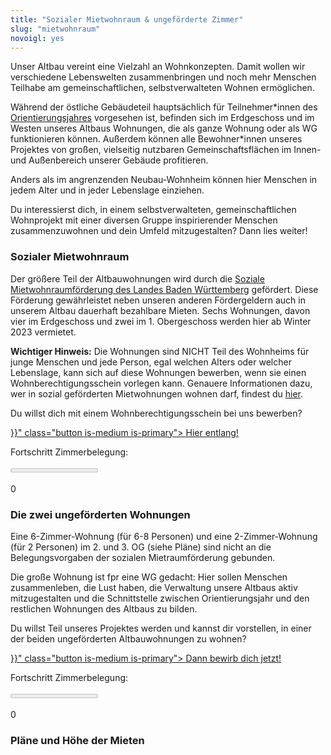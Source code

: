 ```yaml
---
title: "Sozialer Mietwohnraum & ungeförderte Zimmer"
slug: "mietwohnraum"
novoigl: yes
---
```


Unser Altbau vereint eine Vielzahl an Wohnkonzepten. Damit wollen wir verschiedene Lebenswelten zusammenbringen und noch
mehr Menschen Teilhabe am gemeinschaftlichen, selbstverwalteten Wohnen ermöglichen.

Während der östliche Gebäudeteil hauptsächlich für Teilnehmer\*innen des [Orientierungsjahres](/orientierungsjahr) vorgesehen ist,
befinden sich im Erdgeschoss und im Westen unseres Altbaus Wohnungen, die als ganze Wohnung oder als WG funktionieren können.
Außerdem können alle Bewohner\*innen unseres Projektes von großen, vielseitig nutzbaren Gemeinschaftsflächen im Innen-
und Außenbereich unserer Gebäude profitieren.

Anders als im angrenzenden Neubau-Wohnheim können hier Menschen in jedem Alter und in jeder Lebenslage einziehen.

Du interessierst dich, in einem selbstverwalteten, gemeinschaftlichen Wohnprojekt mit einer diversen Gruppe
inspirierender Menschen zusammenzuwohnen und dein Umfeld mitzugestalten? Dann lies weiter!

### Sozialer Mietwohnraum

Der größere Teil der Altbauwohnungen wird durch die
[Soziale Mietwohnraumförderung des Landes Baden Württemberg](https://mlw.baden-wuerttemberg.de/de/bauen-wohnen/wohnungsbau/wohnraumfoerderung/mietwohnraumfoerderung/) gefördert.
Diese Förderung gewährleistet neben unseren anderen Fördergeldern auch in unserem Altbau dauerhaft bezahlbare Mieten.
Sechs Wohnungen, davon vier im Erdgeschoss und zwei im 1. Obergeschoss werden hier ab Winter 2023 vermietet.

**Wichtiger Hinweis:**
Die Wohnungen sind NICHT Teil des Wohnheims für junge Menschen und jede Person, egal welchen Alters oder welcher Lebenslage,
kann sich auf diese Wohnungen bewerben, wenn sie einen Wohnberechtigungsschein vorlegen kann.
Genauere Informationen dazu, wer in sozial geförderten Mietwohnungen wohnen darf, findest du [hier](https://www.heidelberg.de/hd/-/Verfahrensbeschreibung/;vbid1038).

Du willst dich mit einem Wohnberechtigungsschein bei uns bewerben?

<div class="buttons is-centered">
    <a href="{{< relref "/bewerbung_altbau" >}}" class="button is-medium is-primary">
        <span class="icon">
            <i class="icon-home"></i>
        </span>
        <span>Hier entlang!</span>
    </a>
</div>

Fortschritt Zimmerbelegung:
<div class="progress-wrapperEinzug">
  <progress class="progress is-large is-primary" value="0" max="20"></progress>
  <p class="progress-value has-text-white" style="--progressing: 5;">0</p>
</div>

### Die zwei ungeförderten Wohnungen

Eine 6-Zimmer-Wohnung (für 6-8 Personen) und eine 2-Zimmer-Wohnung (für 2 Personen) im 2. und 3. OG (siehe Pläne) sind
nicht an die Belegungsvorgaben der sozialen Mietraumförderung gebunden.

Die große Wohnung ist fpr eine WG gedacht: Hier sollen Menschen zusammenleben, die Lust haben, die Verwaltung
unsere Altbaus aktiv mitzugestalten und die Schnittstelle zwischen Orientierungsjahr und den restlichen Wohnungen des
Altbaus zu bilden.

Du willst Teil unseres Projektes werden und kannst dir vorstellen, in einer der beiden ungeförderten Altbauwohnungen zu wohnen?

<div class="buttons is-centered">
    <a href="{{< relref "/bewerbung_altbau" >}}" class="button is-medium is-primary">
        <span class="icon">
            <i class="icon-home"></i>
        </span>
        <span>Dann bewirb dich jetzt!</span>
    </a>
</div>

Fortschritt Zimmerbelegung:
<div class="progress-wrapperEinzug">
  <progress class="progress is-large is-primary" value="0" max="10"></progress>
  <p class="progress-value has-text-white" style="--progressing: 5;">0</p>
</div>

### Pläne und Höhe der Mieten
